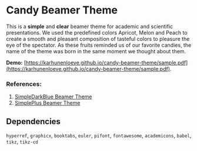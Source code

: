 # Candy Beamer Theme

This is a **simple** and **clear** beamer theme for academic and scientific presentations. We used the predefined colors Apricot, Melon and Peach to create a smooth and pleasant composition of tasteful colors to pleasure the eye of the spectator. As these fruits reminded us of our favorite candies, the name of the theme was born in the same moment we thought about them.

**Demo:** [https://karhunenloeve.github.io/candy-beamer-theme/sample.pdf](https://karhunenloeve.github.io/candy-beamer-theme/sample.pdf).

### References:
1. [SimpleDarkBlue Beamer Theme](https://github.com/PM25/SimpleDarkBlue-BeamerTheme)
2. [SimplePlus Beamer Theme](https://github.com/PM25/SimplePlus-BeamerTheme)

## Dependencies
```hyperref```, ```graphicx```,  ```booktabs```, ```euler```, ```pifont```, ```fontawesome```, ```academicons```, ```babel```, ```tikz```, ```tikz-cd```
